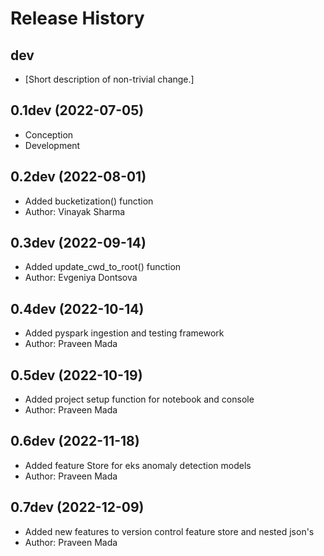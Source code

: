 Release History
===============

dev
---

- \[Short description of non-trivial change.\]

0.1dev (2022-07-05)
------------------

-   Conception
-   Development


0.2dev (2022-08-01)
------------------

-   Added bucketization() function
-   Author: Vinayak Sharma


0.3dev (2022-09-14)
------------------

-   Added update_cwd_to_root() function
-   Author: Evgeniya Dontsova


0.4dev (2022-10-14)
------------------

-   Added pyspark ingestion and testing framework
-   Author: Praveen Mada


0.5dev (2022-10-19)
------------------

-   Added project setup function for notebook and console
-   Author: Praveen Mada


0.6dev (2022-11-18)
------------------

-   Added feature Store for eks anomaly detection models
-   Author: Praveen Mada


0.7dev (2022-12-09)
------------------

-   Added new features to version control feature store and nested json's
-   Author: Praveen Mada